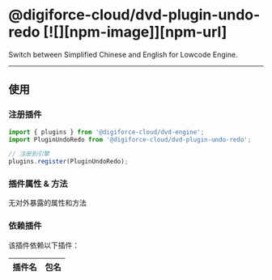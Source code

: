 # @digiforce-cloud/dvd-plugin-undo-redo [![][npm-image]][npm-url]

Switch between Simplified Chinese and English for Lowcode Engine.

---

## 使用

### 注册插件
```jsx
import { plugins } from '@digiforce-cloud/dvd-engine';
import PluginUndoRedo from '@digiforce-cloud/dvd-plugin-undo-redo';

// 注册到引擎
plugins.register(PluginUndoRedo);
```

### 插件属性 & 方法

无对外暴露的属性和方法

### 依赖插件

该插件依赖以下插件：

| 插件名 | 包名 |
| --- | --- |
